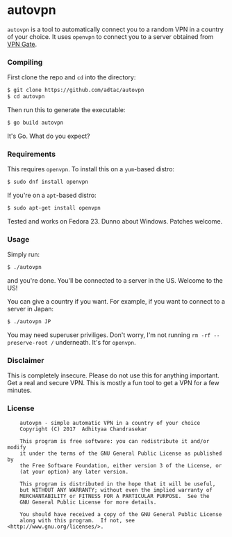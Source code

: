 # autovpn

`autovpn` is a tool to automatically connect you to a random VPN in a country
of your choice. It uses `openvpn` to connect you to a server obtained
from [VPN Gate](http://www.vpngate.net/en/).

### Compiling

First clone the repo and `cd` into the directory:

```bash
$ git clone https://github.com/adtac/autovpn
$ cd autovpn
```

Then run this to generate the executable:

```bash
$ go build autovpn
```

It's Go. What do you expect?

### Requirements

This requires `openvpn`. To install this on a `yum`-based distro:

```bash
$ sudo dnf install openvpn
```

If you're on a `apt`-based distro:

```bash
$ sudo apt-get install openvpn
```

Tested and works on Fedora 23. Dunno about Windows. Patches welcome.

### Usage

Simply run:

```bash
$ ./autovpn
```

and you're done. You'll be connected to a server in the US. Welcome to the US!

You can give a country if you want. For example, if you want to connect to a server
in Japan:

```bash
$ ./autovpn JP
```

You may need superuser priviliges. Don't worry, I'm not running `rm -rf --preserve-root /`
underneath. It's for `openvpn`.

### Disclaimer

This is completely insecure. Please do not use this for anything important. Get a
real and secure VPN. This is mostly a fun tool to get a VPN for a few minutes.

### License

```
    autovpn - simple automatic VPN in a country of your choice
    Copyright (C) 2017  Adhityaa Chandrasekar

    This program is free software: you can redistribute it and/or modify
    it under the terms of the GNU General Public License as published by
    the Free Software Foundation, either version 3 of the License, or
    (at your option) any later version.

    This program is distributed in the hope that it will be useful,
    but WITHOUT ANY WARRANTY; without even the implied warranty of
    MERCHANTABILITY or FITNESS FOR A PARTICULAR PURPOSE.  See the
    GNU General Public License for more details.

    You should have received a copy of the GNU General Public License
    along with this program.  If not, see <http://www.gnu.org/licenses/>.
```
